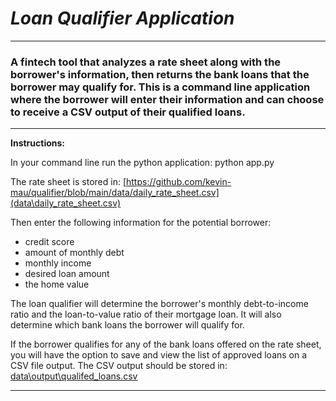 # *Loan Qualifier Application*
---
### A fintech tool that analyzes a rate sheet along with the borrower's information, then returns the bank loans that the borrower may qualify for.  This is a command line application where the borrower will enter their information and can choose to receive a CSV output of their qualified loans. 
---
**Instructions:**

In your command line run the python application: python app.py

The rate sheet is stored in: [https://github.com/kevin-mau/qualifier/blob/main/data/daily_rate_sheet.csv](data\daily_rate_sheet.csv)

Then enter the following information for the potential borrower:

* credit score
* amount of monthly debt
* monthly income
* desired loan amount
* the home value

The loan qualifier will determine the borrower's monthly debt-to-income ratio and the loan-to-value ratio of their mortgage loan.  It will also determine which bank loans the borrower will qualify for.  

If the borrower qualifies for any of the bank loans offered on the rate sheet, you will have the option to save and view the list of approved loans on a CSV file output.  The CSV output should be stored in: [data\output\qualifed_loans.csv](data\output\qualifed_loans.csv)

---